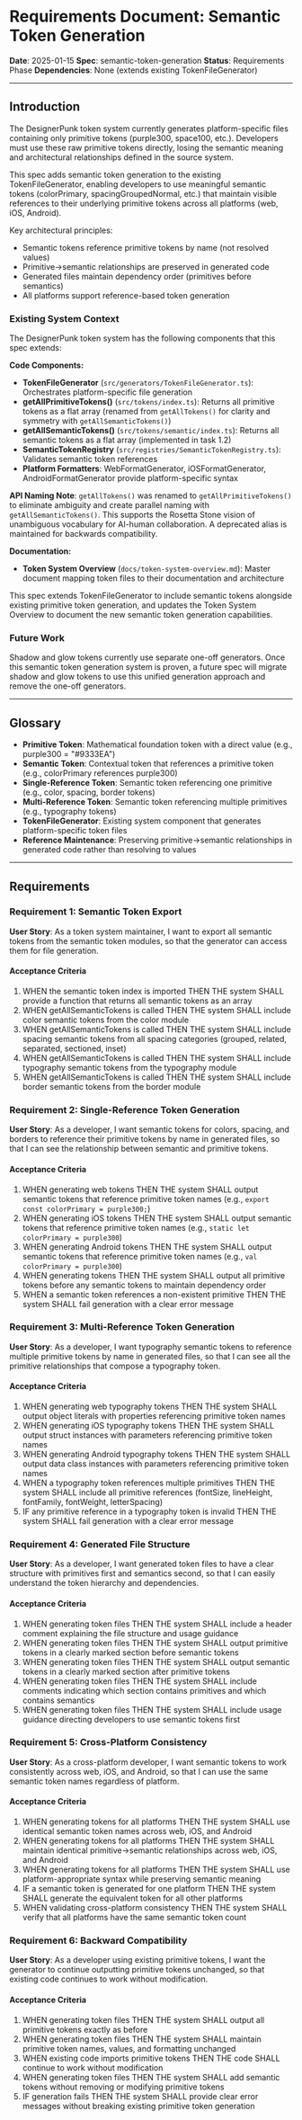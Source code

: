 # Requirements Document: Semantic Token Generation

**Date**: 2025-01-15
**Spec**: semantic-token-generation
**Status**: Requirements Phase
**Dependencies**: None (extends existing TokenFileGenerator)

---

## Introduction

The DesignerPunk token system currently generates platform-specific files containing only primitive tokens (purple300, space100, etc.). Developers must use these raw primitive tokens directly, losing the semantic meaning and architectural relationships defined in the source system.

This spec adds semantic token generation to the existing TokenFileGenerator, enabling developers to use meaningful semantic tokens (colorPrimary, spacingGroupedNormal, etc.) that maintain visible references to their underlying primitive tokens across all platforms (web, iOS, Android).

Key architectural principles:
- Semantic tokens reference primitive tokens by name (not resolved values)
- Primitive→semantic relationships are preserved in generated code
- Generated files maintain dependency order (primitives before semantics)
- All platforms support reference-based token generation

### Existing System Context

The DesignerPunk token system has the following components that this spec extends:

**Code Components:**
- **TokenFileGenerator** (`src/generators/TokenFileGenerator.ts`): Orchestrates platform-specific file generation
- **getAllPrimitiveTokens()** (`src/tokens/index.ts`): Returns all primitive tokens as a flat array (renamed from `getAllTokens()` for clarity and symmetry with `getAllSemanticTokens()`)
- **getAllSemanticTokens()** (`src/tokens/semantic/index.ts`): Returns all semantic tokens as a flat array (implemented in task 1.2)
- **SemanticTokenRegistry** (`src/registries/SemanticTokenRegistry.ts`): Validates semantic token references
- **Platform Formatters**: WebFormatGenerator, iOSFormatGenerator, AndroidFormatGenerator provide platform-specific syntax

**API Naming Note**: `getAllTokens()` was renamed to `getAllPrimitiveTokens()` to eliminate ambiguity and create parallel naming with `getAllSemanticTokens()`. This supports the Rosetta Stone vision of unambiguous vocabulary for AI-human collaboration. A deprecated alias is maintained for backwards compatibility.

**Documentation:**
- **Token System Overview** (`docs/token-system-overview.md`): Master document mapping token files to their documentation and architecture

This spec extends TokenFileGenerator to include semantic tokens alongside existing primitive token generation, and updates the Token System Overview to document the new semantic token generation capabilities.

### Future Work

Shadow and glow tokens currently use separate one-off generators. Once this semantic token generation system is proven, a future spec will migrate shadow and glow tokens to use this unified generation approach and remove the one-off generators.

---

## Glossary

- **Primitive Token**: Mathematical foundation token with a direct value (e.g., purple300 = "#9333EA")
- **Semantic Token**: Contextual token that references a primitive token (e.g., colorPrimary references purple300)
- **Single-Reference Token**: Semantic token referencing one primitive (e.g., color, spacing, border tokens)
- **Multi-Reference Token**: Semantic token referencing multiple primitives (e.g., typography tokens)
- **TokenFileGenerator**: Existing system component that generates platform-specific token files
- **Reference Maintenance**: Preserving primitive→semantic relationships in generated code rather than resolving to values

---

## Requirements

### Requirement 1: Semantic Token Export

**User Story**: As a token system maintainer, I want to export all semantic tokens from the semantic token modules, so that the generator can access them for file generation.

#### Acceptance Criteria

1. WHEN the semantic token index is imported THEN THE system SHALL provide a function that returns all semantic tokens as an array
2. WHEN getAllSemanticTokens is called THEN THE system SHALL include color semantic tokens from the color module
3. WHEN getAllSemanticTokens is called THEN THE system SHALL include spacing semantic tokens from all spacing categories (grouped, related, separated, sectioned, inset)
4. WHEN getAllSemanticTokens is called THEN THE system SHALL include typography semantic tokens from the typography module
5. WHEN getAllSemanticTokens is called THEN THE system SHALL include border semantic tokens from the border module

### Requirement 2: Single-Reference Token Generation

**User Story**: As a developer, I want semantic tokens for colors, spacing, and borders to reference their primitive tokens by name in generated files, so that I can see the relationship between semantic and primitive tokens.

#### Acceptance Criteria

1. WHEN generating web tokens THEN THE system SHALL output semantic tokens that reference primitive token names (e.g., `export const colorPrimary = purple300;`)
2. WHEN generating iOS tokens THEN THE system SHALL output semantic tokens that reference primitive token names (e.g., `static let colorPrimary = purple300`)
3. WHEN generating Android tokens THEN THE system SHALL output semantic tokens that reference primitive token names (e.g., `val colorPrimary = purple300`)
4. WHEN generating tokens THEN THE system SHALL output all primitive tokens before any semantic tokens to maintain dependency order
5. WHEN a semantic token references a non-existent primitive THEN THE system SHALL fail generation with a clear error message

### Requirement 3: Multi-Reference Token Generation

**User Story**: As a developer, I want typography semantic tokens to reference multiple primitive tokens by name in generated files, so that I can see all the primitive relationships that compose a typography token.

#### Acceptance Criteria

1. WHEN generating web typography tokens THEN THE system SHALL output object literals with properties referencing primitive token names
2. WHEN generating iOS typography tokens THEN THE system SHALL output struct instances with parameters referencing primitive token names
3. WHEN generating Android typography tokens THEN THE system SHALL output data class instances with parameters referencing primitive token names
4. WHEN a typography token references multiple primitives THEN THE system SHALL include all primitive references (fontSize, lineHeight, fontFamily, fontWeight, letterSpacing)
5. IF any primitive reference in a typography token is invalid THEN THE system SHALL fail generation with a clear error message

### Requirement 4: Generated File Structure

**User Story**: As a developer, I want generated token files to have a clear structure with primitives first and semantics second, so that I can easily understand the token hierarchy and dependencies.

#### Acceptance Criteria

1. WHEN generating token files THEN THE system SHALL include a header comment explaining the file structure and usage guidance
2. WHEN generating token files THEN THE system SHALL output primitive tokens in a clearly marked section before semantic tokens
3. WHEN generating token files THEN THE system SHALL output semantic tokens in a clearly marked section after primitive tokens
4. WHEN generating token files THEN THE system SHALL include comments indicating which section contains primitives and which contains semantics
5. WHEN generating token files THEN THE system SHALL include usage guidance directing developers to use semantic tokens first

### Requirement 5: Cross-Platform Consistency

**User Story**: As a cross-platform developer, I want semantic tokens to work consistently across web, iOS, and Android, so that I can use the same semantic token names regardless of platform.

#### Acceptance Criteria

1. WHEN generating tokens for all platforms THEN THE system SHALL use identical semantic token names across web, iOS, and Android
2. WHEN generating tokens for all platforms THEN THE system SHALL maintain identical primitive→semantic relationships across web, iOS, and Android
3. WHEN generating tokens for all platforms THEN THE system SHALL use platform-appropriate syntax while preserving semantic meaning
4. IF a semantic token is generated for one platform THEN THE system SHALL generate the equivalent token for all other platforms
5. WHEN validating cross-platform consistency THEN THE system SHALL verify that all platforms have the same semantic token count

### Requirement 6: Backward Compatibility

**User Story**: As a developer using existing primitive tokens, I want the generator to continue outputting primitive tokens unchanged, so that existing code continues to work without modification.

#### Acceptance Criteria

1. WHEN generating token files THEN THE system SHALL output all primitive tokens exactly as before
2. WHEN generating token files THEN THE system SHALL maintain primitive token names, values, and formatting unchanged
3. WHEN existing code imports primitive tokens THEN THE code SHALL continue to work without modification
4. WHEN generating token files THEN THE system SHALL add semantic tokens without removing or modifying primitive tokens
5. IF generation fails THEN THE system SHALL provide clear error messages without breaking existing primitive token generation
